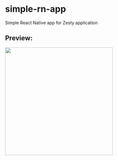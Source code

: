 # simple-rn-app

Simple React Native app for Zesty application

## Preview:
<img src="https://imgur.com/a/SAlzI5m" width="350px"/>

